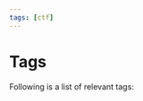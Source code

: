 ```yaml
---
tags: [ctf]
---
```


# Tags

Following is a list of relevant tags:

<!-- material/tags custom-id -->
